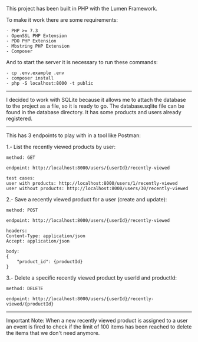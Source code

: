 This project has been built in PHP with the Lumen Framework.

To make it work there are some requirements:

```
- PHP >= 7.3
- OpenSSL PHP Extension
- PDO PHP Extension
- Mbstring PHP Extension
- Composer
```

And to start the server it is necessary to run these commands:

```
- cp .env.example .env
- composer install
- php -S localhost:8000 -t public
```

---
I decided to work with SQLite because it allows me to attach the database to the project as a file, so it is ready to go. The database.sqlite file can be found in the database directory. It has some products and users already registered.

---

This has 3 endpoints to play with in a tool like Postman:

1.- List the recently viewed products by user: 

```
method: GET

endpoint: http://localhost:8000/users/{userId}/recently-viewed

test cases:
user with products: http://localhost:8000/users/1/recently-viewed
user without products: http://localhost:8000/users/30/recently-viewed
```

2.- Save a recently viewed product for a user (create and update): 

```
method: POST

endpoint: http://localhost:8000/users/{userId}/recently-viewed

headers:
Content-Type: application/json
Accept: application/json

body:
{
    "product_id": {productId}
}
```

3.- Delete a specific recently viewed product by userId and productId: 

```
method: DELETE

endpoint: http://localhost:8000/users/{userId}/recently-viewed/{productId}
```

---

Important Note: When a new recently viewed product is assigned to a user an event is fired to check if the limit of 100 items has been reached to delete the items that we don't need anymore.